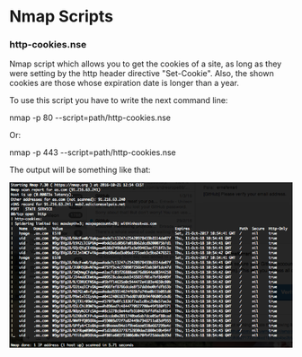 # Nmap Scripts

### http-cookies.nse

Nmap script which allows you to get the cookies of a site, as long as they were setting by the http header directive "Set-Cookie". Also, the shown cookies are those whose expiration date is longer than a year.

To use this script you have to write the next command line:

nmap -p 80 --script=path/http-cookies.nse <IP-address>

Or:

nmap -p 443 --script=path/http-cookies.nse <IP-address>

The output will be something like that:

![alt tag](https://github.com/arsscriptum/Network.NMAP.Scripts/blob/master/Images/http-cookies.png)